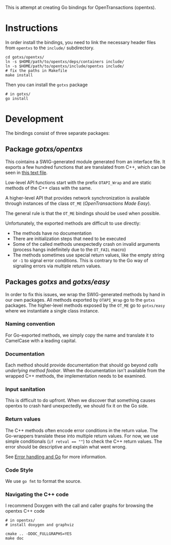 This is attempt at creating Go bindings for OpenTransactions (opentxs).

# Instructions

In order install the bindings, you need to link the necessary header files from
`opentxs` to the `include/` subdirectory.

````
cd gotxs/opentxs/
ln -s $HOME/path/to/opentxs/deps/containers include/
ln -s $HOME/path/to/opentxs/include/opentxs include/
# fix the paths in Makefile
make install
````

Then you can install the `gotxs` package

````
# in gotxs/
go install
````


# Development

The bindings consist of three separate packages:

## Package *gotxs/opentxs*

This cointains a SWIG-generated module generated from an interface file. It
exports a few hundred functions that are translated from C++, which can be seen
in [this text file](opentxs/opentxs.go).

Low-level API functions start with the prefix `OTAPI_Wrap` and are static
methods of the C++ class with the same.

A higher-level API that provides network synchronization is available through
instances of the class `OT_ME` (*OpenTransactions Made Easy*).

The general rule is that the `OT_ME` bindings should be used when possible.

Unfortunately, the exported methods are difficult to use directly:

* The methods have no documentation
* There are initialization steps that need to be executed
* Some of the called methods unexpectedly crash on invalid arguments (process
  hangs indefinitely due to the `OT_FAIL` macro)
* The methods sometimes use special return values, like the empty string or `-1`
  to signal error conditions. This is contrary to the Go way of signaling
  errors via multiple return values.

## Packages *gotxs* and *gotxs/easy*

In order to fix this issues, we wrap the SWIG-generated methods by hand in our
own packages. All methods exported by `OTAPI_Wrap` go to the `gotxs` packages.
The higher-level methods exposed by the `OT_ME` go to `gotxs/easy` where we
instantiate a single class instance.

### Naming convention

For Go-exported methods, we simply copy the name and translate it to CamelCase
with a leading capital.

### Documentation

Each method should provide documentation that should go beyond *calls underlying
method foobar*. When the documentation isn't available from the wrapped C++
methods, the implementation needs to be examined.

### Input sanitation

This is difficult to do upfront. When we discover that something causes opentxs
to crash hard unexpectedly, we should fix it on the Go side.

### Return values

The C++ methods often encode error conditions in the return value. The
Go-wrappers translate these into multiple return values.  For now, we use simple
conditionals (`if retval == ""`) to check the C++ return values. The error
should be descriptive and explain what went wrong.

See [Error handling and Go](http://blog.golang.org/error-handling-and-go) for
more information.

### Code Style

We use `go fmt` to format the source.

### Navigating the C++ code

I recommend Doxygen with the call and caller graphs for browsing the opentxs C++
code

```
# in opentxs/
# install doxygen and graphviz

cmake .. -DDOC_FULLGRAPHS=YES
make doc
```
